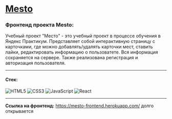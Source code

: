 # [Mesto](https://mesto-frontend.herokuapp.com/)

### Фронтенд проекта Mesto:
Учебный проект "Место" - это учебный проект в процессе обучения в Яндекс Практикум. Представляет собой интерактивную страницу с карточками, где можно добавлять/удалять карточки мест, ставить лайки, редактировать информацию о пользоватете. Вся информация сохраняется на сервере. Также реализована регистрация и авторизация пользователя.
___

#### Стек:

![HTML5](https://img.shields.io/badge/-HTML5-141130?style=flat-square&logo=HTML5&logoColor=FF0000)
![CSS3](https://img.shields.io/badge/-CSS3-141130?style=flat-square&logo=CSS3&logoColor=009900)
![JavaScript](https://img.shields.io/badge/-JavaScript-141130?style=flat-square&logo=JavaScript&logoColor=yellow)
![React](https://img.shields.io/badge/-React-141130?style=flat-square&logo=React&)

---

**Ссылка на фронтенд:**
<https://mesto-frontend.herokuapp.com/>
долго открывается
